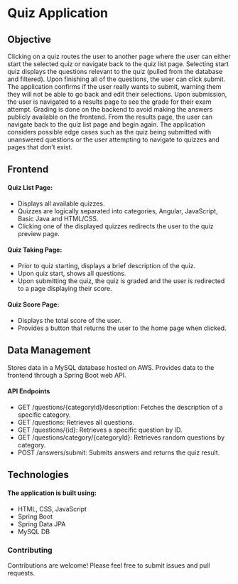 # Quiz Application
## Objective
Clicking on a quiz routes the user to another page where the user can either start the selected quiz or navigate back to the quiz list page.
Selecting start quiz displays the questions relevant to the quiz (pulled from the database and filtered).
Upon finishing all of the questions, the user can click submit. The application confirms if the user really wants to submit, warning them they will not be able to go back and edit their selections.
Upon submission, the user is navigated to a results page to see the grade for their exam attempt. Grading is done on the backend to avoid making the answers publicly available on the frontend.
From the results page, the user can navigate back to the quiz list page and begin again.
The application considers possible edge cases such as the quiz being submitted with unanswered questions or the user attempting to navigate to quizzes and pages that don’t exist.
## Frontend
#### Quiz List Page:
- Displays all available quizzes.
- Quizzes are logically separated into categories, Angular, JavaScript, Basic Java and HTML/CSS.
- Clicking one of the displayed quizzes redirects the user to the quiz preview page.
#### Quiz Taking Page:
- Prior to quiz starting, displays a brief description of the quiz.
- Upon quiz start, shows all questions.
- Upon submitting the quiz, the quiz is graded and the user is redirected to a page displaying their score.
#### Quiz Score Page:
- Displays the total score of the user.
- Provides a button that returns the user to the home page when clicked.
## Data Management
Stores data in a MySQL database hosted on AWS.
Provides data to the frontend through a Spring Boot web API.
#### API Endpoints
- GET /questions/{categoryId}/description: Fetches the description of a specific category.
- GET /questions: Retrieves all questions.
- GET /questions/{id}: Retrieves a specific question by ID.
- GET /questions/category/{categoryId}: Retrieves random questions by category.
- POST /answers/submit: Submits answers and returns the quiz result.
## Technologies
#### The application is built using:
- HTML, CSS, JavaScript
- Spring Boot
- Spring Data JPA
- MySQL DB
### Contributing
Contributions are welcome! Please feel free to submit issues and pull requests.
